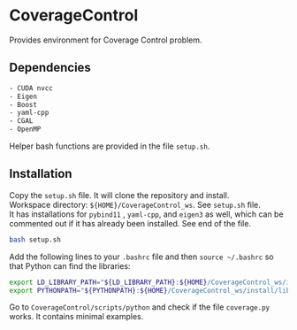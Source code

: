 # CoverageControl
Provides environment for Coverage Control problem.

## Dependencies
```bash
- CUDA nvcc
- Eigen
- Boost
- yaml-cpp
- CGAL
- OpenMP
```

Helper bash functions are provided in the file `setup.sh`.

## Installation

Copy the `setup.sh` file. It will clone the repository and install.   
Workspace directory: `${HOME}/CoverageControl_ws`.  See `setup.sh` file.  
It has installations for `pybind11` , `yaml-cpp`, and `eigen3` as well, which can be commented out if it has already been installed. See end of the file.

```bash
bash setup.sh
```
Add the following lines to your `.bashrc` file and then `source ~/.bashrc` so that Python can find the libraries:
```bash
export LD_LIBRARY_PATH="${LD_LIBRARY_PATH}:${HOME}/CoverageControl_ws/install/lib"
export PYTHONPATH="${PYTHONPATH}:${HOME}/CoverageControl_ws/install/lib"
```

Go to `CoverageControl/scripts/python` and check if the file `coverage.py` works. It contains minimal examples.
